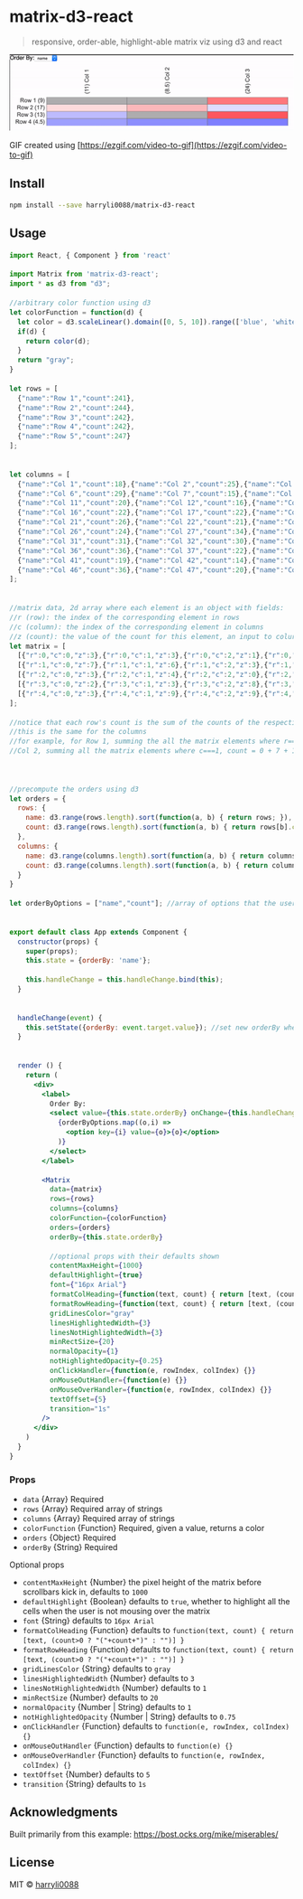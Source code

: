 # matrix-d3-react
> responsive, order-able, highlight-able matrix viz using d3 and react

![Demo](/example/matrix-d3-react.gif)

GIF created using [https://ezgif.com/video-to-gif](https://ezgif.com/video-to-gif)

## Install

```bash
npm install --save harryli0088/matrix-d3-react
```

## Usage

```jsx
import React, { Component } from 'react'

import Matrix from 'matrix-d3-react';
import * as d3 from "d3";

//arbitrary color function using d3
let colorFunction = function(d) {
  let color = d3.scaleLinear().domain([0, 5, 10]).range(['blue', 'white', 'red']).interpolate(d3.interpolateHsl).clamp(true);
  if(d) {
    return color(d);
  }
  return "gray";
}

let rows = [
  {"name":"Row 1","count":241},
  {"name":"Row 2","count":244},
  {"name":"Row 3","count":242},
  {"name":"Row 4","count":242},
  {"name":"Row 5","count":247}
];


let columns = [
  {"name":"Col 1","count":18},{"name":"Col 2","count":25},{"name":"Col 3","count":21},{"name":"Col 4","count":29},{"name":"Col 5","count":38},
  {"name":"Col 6","count":29},{"name":"Col 7","count":15},{"name":"Col 8","count":24},{"name":"Col 9","count":31},{"name":"Col 10","count":18},
  {"name":"Col 11","count":20},{"name":"Col 12","count":16},{"name":"Col 13","count":37},{"name":"Col 14","count":13},{"name":"Col 15","count":18},
  {"name":"Col 16","count":22},{"name":"Col 17","count":22},{"name":"Col 18","count":24},{"name":"Col 19","count":23},{"name":"Col 20","count":20},
  {"name":"Col 21","count":26},{"name":"Col 22","count":21},{"name":"Col 23","count":13},{"name":"Col 24","count":32},{"name":"Col 25","count":32},
  {"name":"Col 26","count":24},{"name":"Col 27","count":34},{"name":"Col 28","count":26},{"name":"Col 29","count":22},{"name":"Col 30","count":19},
  {"name":"Col 31","count":31},{"name":"Col 32","count":30},{"name":"Col 33","count":24},{"name":"Col 34","count":24},{"name":"Col 35","count":26},
  {"name":"Col 36","count":36},{"name":"Col 37","count":22},{"name":"Col 38","count":31},{"name":"Col 39","count":13},{"name":"Col 40","count":26},
  {"name":"Col 41","count":19},{"name":"Col 42","count":14},{"name":"Col 43","count":24},{"name":"Col 44","count":25},{"name":"Col 45","count":22},
  {"name":"Col 46","count":36},{"name":"Col 47","count":20},{"name":"Col 48","count":32},{"name":"Col 49","count":27},{"name":"Col 50","count":22}
];


//matrix data, 2d array where each element is an object with fields:
//r (row): the index of the corresponding element in rows
//c (column): the index of the corresponding element in columns
//z (count): the value of the count for this element, an input to colurFunction
let matrix = [
  [{"r":0,"c":0,"z":3},{"r":0,"c":1,"z":3},{"r":0,"c":2,"z":1},{"r":0,"c":3,"z":6},{"r":0,"c":4,"z":7},{"r":0,"c":5,"z":9},{"r":0,"c":6,"z":2},{"r":0,"c":7,"z":4},{"r":0,"c":8,"z":6},{"r":0,"c":9,"z":0},{"r":0,"c":10,"z":3},{"r":0,"c":11,"z":6},{"r":0,"c":12,"z":10},{"r":0,"c":13,"z":3},{"r":0,"c":14,"z":1},{"r":0,"c":15,"z":6},{"r":0,"c":16,"z":8},{"r":0,"c":17,"z":7},{"r":0,"c":18,"z":2},{"r":0,"c":19,"z":3},{"r":0,"c":20,"z":6},{"r":0,"c":21,"z":3},{"r":0,"c":22,"z":6},{"r":0,"c":23,"z":4},{"r":0,"c":24,"z":9},{"r":0,"c":25,"z":4},{"r":0,"c":26,"z":3},{"r":0,"c":27,"z":9},{"r":0,"c":28,"z":3},{"r":0,"c":29,"z":2},{"r":0,"c":30,"z":7},{"r":0,"c":31,"z":5},{"r":0,"c":32,"z":10},{"r":0,"c":33,"z":1},{"r":0,"c":34,"z":8},{"r":0,"c":35,"z":4},{"r":0,"c":36,"z":3},{"r":0,"c":37,"z":4},{"r":0,"c":38,"z":3},{"r":0,"c":39,"z":10},{"r":0,"c":40,"z":3},{"r":0,"c":41,"z":2},{"r":0,"c":42,"z":3},{"r":0,"c":43,"z":8},{"r":0,"c":44,"z":4},{"r":0,"c":45,"z":6},{"r":0,"c":46,"z":8},{"r":0,"c":47,"z":4},{"r":0,"c":48,"z":4},{"r":0,"c":49,"z":5}],
  [{"r":1,"c":0,"z":7},{"r":1,"c":1,"z":6},{"r":1,"c":2,"z":3},{"r":1,"c":3,"z":5},{"r":1,"c":4,"z":3},{"r":1,"c":5,"z":2},{"r":1,"c":6,"z":3},{"r":1,"c":7,"z":6},{"r":1,"c":8,"z":3},{"r":1,"c":9,"z":7},{"r":1,"c":10,"z":4},{"r":1,"c":11,"z":0},{"r":1,"c":12,"z":9},{"r":1,"c":13,"z":1},{"r":1,"c":14,"z":5},{"r":1,"c":15,"z":1},{"r":1,"c":16,"z":5},{"r":1,"c":17,"z":0},{"r":1,"c":18,"z":4},{"r":1,"c":19,"z":4},{"r":1,"c":20,"z":3},{"r":1,"c":21,"z":8},{"r":1,"c":22,"z":1},{"r":1,"c":23,"z":7},{"r":1,"c":24,"z":4},{"r":1,"c":25,"z":8},{"r":1,"c":26,"z":10},{"r":1,"c":27,"z":0},{"r":1,"c":28,"z":7},{"r":1,"c":29,"z":1},{"r":1,"c":30,"z":8},{"r":1,"c":31,"z":10},{"r":1,"c":32,"z":1},{"r":1,"c":33,"z":6},{"r":1,"c":34,"z":0},{"r":1,"c":35,"z":10},{"r":1,"c":36,"z":4},{"r":1,"c":37,"z":9},{"r":1,"c":38,"z":7},{"r":1,"c":39,"z":1},{"r":1,"c":40,"z":2},{"r":1,"c":41,"z":2},{"r":1,"c":42,"z":6},{"r":1,"c":43,"z":5},{"r":1,"c":44,"z":10},{"r":1,"c":45,"z":5},{"r":1,"c":46,"z":8},{"r":1,"c":47,"z":8},{"r":1,"c":48,"z":9},{"r":1,"c":49,"z":6}],
  [{"r":2,"c":0,"z":3},{"r":2,"c":1,"z":4},{"r":2,"c":2,"z":0},{"r":2,"c":3,"z":10},{"r":2,"c":4,"z":10},{"r":2,"c":5,"z":5},{"r":2,"c":6,"z":0},{"r":2,"c":7,"z":4},{"r":2,"c":8,"z":8},{"r":2,"c":9,"z":4},{"r":2,"c":10,"z":2},{"r":2,"c":11,"z":5},{"r":2,"c":12,"z":6},{"r":2,"c":13,"z":2},{"r":2,"c":14,"z":4},{"r":2,"c":15,"z":9},{"r":2,"c":16,"z":0},{"r":2,"c":17,"z":7},{"r":2,"c":18,"z":7},{"r":2,"c":19,"z":7},{"r":2,"c":20,"z":8},{"r":2,"c":21,"z":3},{"r":2,"c":22,"z":5},{"r":2,"c":23,"z":4},{"r":2,"c":24,"z":6},{"r":2,"c":25,"z":2},{"r":2,"c":26,"z":9},{"r":2,"c":27,"z":8},{"r":2,"c":28,"z":2},{"r":2,"c":29,"z":6},{"r":2,"c":30,"z":6},{"r":2,"c":31,"z":1},{"r":2,"c":32,"z":4},{"r":2,"c":33,"z":2},{"r":2,"c":34,"z":7},{"r":2,"c":35,"z":6},{"r":2,"c":36,"z":4},{"r":2,"c":37,"z":10},{"r":2,"c":38,"z":3},{"r":2,"c":39,"z":8},{"r":2,"c":40,"z":5},{"r":2,"c":41,"z":1},{"r":2,"c":42,"z":7},{"r":2,"c":43,"z":3},{"r":2,"c":44,"z":5},{"r":2,"c":45,"z":9},{"r":2,"c":46,"z":0},{"r":2,"c":47,"z":2},{"r":2,"c":48,"z":2},{"r":2,"c":49,"z":7}],
  [{"r":3,"c":0,"z":2},{"r":3,"c":1,"z":3},{"r":3,"c":2,"z":8},{"r":3,"c":3,"z":4},{"r":3,"c":4,"z":8},{"r":3,"c":5,"z":5},{"r":3,"c":6,"z":6},{"r":3,"c":7,"z":3},{"r":3,"c":8,"z":5},{"r":3,"c":9,"z":5},{"r":3,"c":10,"z":2},{"r":3,"c":11,"z":2},{"r":3,"c":12,"z":9},{"r":3,"c":13,"z":7},{"r":3,"c":14,"z":3},{"r":3,"c":15,"z":4},{"r":3,"c":16,"z":8},{"r":3,"c":17,"z":1},{"r":3,"c":18,"z":6},{"r":3,"c":19,"z":3},{"r":3,"c":20,"z":4},{"r":3,"c":21,"z":4},{"r":3,"c":22,"z":0},{"r":3,"c":23,"z":9},{"r":3,"c":24,"z":4},{"r":3,"c":25,"z":5},{"r":3,"c":26,"z":4},{"r":3,"c":27,"z":2},{"r":3,"c":28,"z":6},{"r":3,"c":29,"z":6},{"r":3,"c":30,"z":3},{"r":3,"c":31,"z":8},{"r":3,"c":32,"z":8},{"r":3,"c":33,"z":7},{"r":3,"c":34,"z":9},{"r":3,"c":35,"z":7},{"r":3,"c":36,"z":8},{"r":3,"c":37,"z":4},{"r":3,"c":38,"z":0},{"r":3,"c":39,"z":6},{"r":3,"c":40,"z":5},{"r":3,"c":41,"z":2},{"r":3,"c":42,"z":4},{"r":3,"c":43,"z":6},{"r":3,"c":44,"z":2},{"r":3,"c":45,"z":8},{"r":3,"c":46,"z":2},{"r":3,"c":47,"z":9},{"r":3,"c":48,"z":6},{"r":3,"c":49,"z":0}],
  [{"r":4,"c":0,"z":3},{"r":4,"c":1,"z":9},{"r":4,"c":2,"z":9},{"r":4,"c":3,"z":4},{"r":4,"c":4,"z":10},{"r":4,"c":5,"z":8},{"r":4,"c":6,"z":4},{"r":4,"c":7,"z":7},{"r":4,"c":8,"z":9},{"r":4,"c":9,"z":2},{"r":4,"c":10,"z":9},{"r":4,"c":11,"z":3},{"r":4,"c":12,"z":3},{"r":4,"c":13,"z":0},{"r":4,"c":14,"z":5},{"r":4,"c":15,"z":2},{"r":4,"c":16,"z":1},{"r":4,"c":17,"z":9},{"r":4,"c":18,"z":4},{"r":4,"c":19,"z":3},{"r":4,"c":20,"z":5},{"r":4,"c":21,"z":3},{"r":4,"c":22,"z":1},{"r":4,"c":23,"z":8},{"r":4,"c":24,"z":9},{"r":4,"c":25,"z":5},{"r":4,"c":26,"z":8},{"r":4,"c":27,"z":7},{"r":4,"c":28,"z":4},{"r":4,"c":29,"z":4},{"r":4,"c":30,"z":7},{"r":4,"c":31,"z":6},{"r":4,"c":32,"z":1},{"r":4,"c":33,"z":8},{"r":4,"c":34,"z":2},{"r":4,"c":35,"z":9},{"r":4,"c":36,"z":3},{"r":4,"c":37,"z":4},{"r":4,"c":38,"z":0},{"r":4,"c":39,"z":1},{"r":4,"c":40,"z":4},{"r":4,"c":41,"z":7},{"r":4,"c":42,"z":4},{"r":4,"c":43,"z":3},{"r":4,"c":44,"z":1},{"r":4,"c":45,"z":8},{"r":4,"c":46,"z":2},{"r":4,"c":47,"z":9},{"r":4,"c":48,"z":6},{"r":4,"c":49,"z":4}]
];

//notice that each row's count is the sum of the counts of the respective row in the matrix
//this is the same for the columns
//for example, for Row 1, summing the all the matrix elements where r===0, count = 0 + 0 + 9 = 9
//Col 2, summing all the matrix elements where c===1, count = 0 + 7 + 1.5 = 8.5



//precompute the orders using d3
let orders = {
  rows: {
    name: d3.range(rows.length).sort(function(a, b) { return rows; }),
    count: d3.range(rows.length).sort(function(a, b) { return rows[b].count - rows[a].count; })
  },
  columns: {
    name: d3.range(columns.length).sort(function(a, b) { return columns; }),
    count: d3.range(columns.length).sort(function(a, b) { return columns[b].count - columns[a].count; })
  }
}

let orderByOptions = ["name","count"]; //array of options that the user can sore the array by


export default class App extends Component {
  constructor(props) {
    super(props);
    this.state = {orderBy: 'name'};

    this.handleChange = this.handleChange.bind(this);
  }


  handleChange(event) {
    this.setState({orderBy: event.target.value}); //set new orderBy when the user changes the select
  }


  render () {
    return (
      <div>
        <label>
          Order By:
          <select value={this.state.orderBy} onChange={this.handleChange}>
            {orderByOptions.map((o,i) =>
              <option key={i} value={o}>{o}</option>
            )}
          </select>
        </label>

        <Matrix
          data={matrix}
          rows={rows}
          columns={columns}
          colorFunction={colorFunction}
          orders={orders}
          orderBy={this.state.orderBy}

          //optional props with their defaults shown
          contentMaxHeight={1000}
          defaultHighlight={true}
          font={"16px Arial"}
          formatColHeading={function(text, count) { return [text, (count>0 ? "("+count+")" : "")] }}
          formatRowHeading={function(text, count) { return [text, (count>0 ? "("+count+")" : "")] }}
          gridLinesColor="gray"
          linesHighlightedWidth={3}
          linesNotHighlightedWidth={3}
          minRectSize={20}
          normalOpacity={1}
          notHighlightedOpacity={0.25}
          onClickHandler={function(e, rowIndex, colIndex) {}}
          onMouseOutHandler={function(e) {}}
          onMouseOverHandler={function(e, rowIndex, colIndex) {}}
          textOffset={5}
          transition="1s"
        />
      </div>
    )
  }
}
```

### Props
- `data` {Array} Required
- `rows` {Array} Required array of strings
- `columns` {Array} Required array of strings
- `colorFunction` {Function} Required, given a value, returns a color
- `orders` {Object} Required
- `orderBy` {String} Required

Optional props
- `contentMaxHeight` {Number} the pixel height of the matrix before scrollbars kick in, defaults to `1000`
- `defaultHighlight` {Boolean} defaults to `true`, whether to highlight all the cells when the user is not mousing over the matrix
- `font` {String} defaults to `16px Arial`
- `formatColHeading` {Function} defaults to `function(text, count) { return [text, (count>0 ? "("+count+")" : "")] }`
- `formatRowHeading` {Function} defaults to `function(text, count) { return [text, (count>0 ? "("+count+")" : "")] }`
- `gridLinesColor` {String} defaults to `gray`
- `linesHighlightedWidth` {Number} defaults to `3`
- `linesNotHighlightedWidth` {Number} defaults to `1`
- `minRectSize` {Number} defaults to `20`
- `normalOpacity` {Number | String} defaults to `1`
- `notHighlightedOpacity` {Number | String} defaults to `0.75`
- `onClickHandler` {Function} defaults to `function(e, rowIndex, colIndex) {}`
- `onMouseOutHandler` {Function} defaults to `function(e) {}`
- `onMouseOverHandler` {Function} defaults to `function(e, rowIndex, colIndex) {}`
- `textOffset` {Number} defaults to `5`
- `transition` {String} defaults to `1s`

## Acknowledgments
Built primarily from this example: https://bost.ocks.org/mike/miserables/

## License

MIT © [harryli0088](https://github.com/harryli0088)
